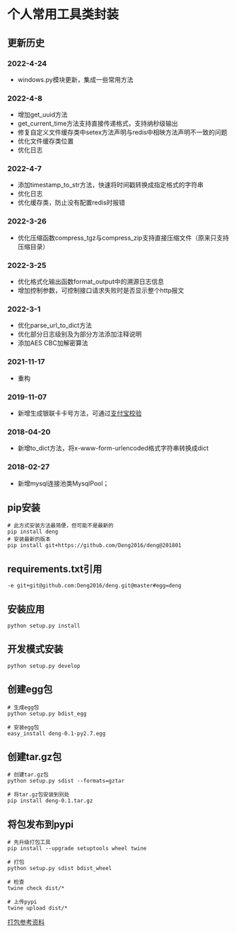 # 个人常用工具类封装


## 更新历史

### 2022-4-24
* windows.py模块更新，集成一些常用方法  

### 2022-4-8  
* 增加get_uuid方法  
* get_current_time方法支持直接传递格式，支持纳秒级输出  
* 修复自定义文件缓存类中setex方法声明与redis中相映方法声明不一致的问题  
* 优化文件缓存类位置  
* 优化日志  

### 2022-4-7  
* 添加timestamp_to_str方法，快速将时间戳转换成指定格式的字符串  
* 优化日志  
* 优化缓存类，防止没有配置redis时报错  


### 2022-3-26  
* 优化压缩函数compress_tgz与compress_zip支持直接压缩文件（原来只支持压缩目录）  

### 2022-3-25
* 优化格式化输出函数format_output中的溯源日志信息  
* 增加控制参数，可控制接口请求失败时是否显示整个http报文  

### 2022-3-1
* 优化parse_url_to_dict方法  
* 优化部分日志级别及为部分方法添加注释说明  
* 添加AES CBC加解密算法  

### 2021-11-17  
* 重构  

### 2019-11-07
* 新增生成银联卡卡号方法，可通过[支付宝校验](https://ccdcapi.alipay.com/validateAndCacheCardInfo.json?_input_charset=utf-8&cardNo=9400621673734008267&cardBinCheck=true)

### 2018-04-20  
* 新增to_dict方法，将x-www-form-urlencoded格式字符串转换成dict  

### 2018-02-27  
* 新增mysql连接池类MysqlPool；  

## pip安装
```
# 此方式安装方法最简便，但可能不是最新的
pip install deng
# 安装最新的版本
pip install git+https://github.com/Deng2016/deng@201801
```

## requirements.txt引用
```
-e git+git@github.com:Deng2016/deng.git@master#egg=deng
```

## 安装应用
```
python setup.py install
```

## 开发模式安装
```
python setup.py develop
```

## 创建egg包
```
# 生成egg包
python setup.py bdist_egg

# 安装egg包
easy_install deng-0.1-py2.7.egg
```

## 创建tar.gz包
```
# 创建tar.gz包
python setup.py sdist --formats=gztar

# 将tar.gz包安装到别处
pip install deng-0.1.tar.gz
```

## 将包发布到pypi
```
# 先升级打包工具
pip install --upgrade setuptools wheel twine

# 打包
python setup.py sdist bdist_wheel

# 检查
twine check dist/*

# 上传pypi
twine upload dist/*
```

[打包参考资料](http://www.bjhee.com/setuptools.html)
